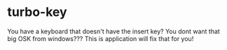 # turbo-key
You have a keyboard that doesn't have the insert key? You dont want that big OSK from windows??? This is application will fix that for you!
